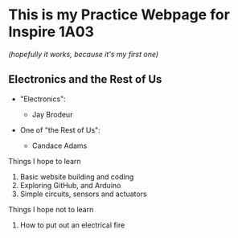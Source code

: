 # This is my Practice Webpage for Inspire 1A03

*(hopefully it works, because it's my first one)*

## **Electronics and the Rest of Us**

* "Electronics":
  * Jay Brodeur

* One of "the Rest of Us":
  * Candace Adams

Things I hope to learn
1. Basic website building and coding
2. Exploring GitHub, and Arduino
3. Simple circuits, sensors and actuators

Things I hope not to learn
1. How to put out an electrical fire
